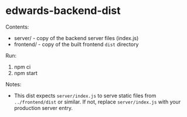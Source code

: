 edwards-backend-dist
=====================

Contents:
- server/ - copy of the backend server files (index.js)
- frontend/ - copy of the built frontend `dist` directory

Run:

1. npm ci
2. npm start

Notes:
- This dist expects `server/index.js` to serve static files from `../frontend/dist` or similar. If not, replace `server/index.js` with your production server entry.
